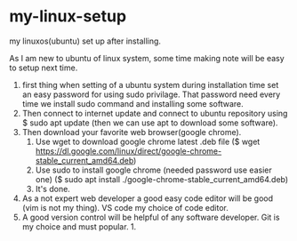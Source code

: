 # my-linux-setup
my linuxos(ubuntu) set up after installing.

As I am new to ubuntu of linux system, some time making note will be easy to setup next time.

1. first thing when setting of a ubuntu system during installation time set an easy password for using sudo privilage. That password need every time we install sudo command and installing some software.
2. Then connect to internet update and connect to ubuntu repository using $ sudo apt update (then we can use apt to download some software).
3. Then download your favorite web browser(google chrome).
   1. Use wget to download google chrome latest .deb file ($ wget https://dl.google.com/linux/direct/google-chrome-stable_current_amd64.deb)
   2. Use sudo to install google chrome (needed password use easier one) ($ sudo apt install ./google-chrome-stable_current_amd64.deb)
   3. It's done.
4. As a not expert web developer a good easy code editor will be good (vim is not my thing). VS code my choice of code editor.
5. A good version control will be helpful of any software developer. Git is my choice and must popular.
   1.  
